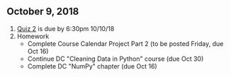 ## October 9, 2018
1. [Quiz 2](https://docs.google.com/forms/d/e/1FAIpQLScm26oTSNDvKxMFP2D8cxYa3qGhHnfYQANesWsIExIvGMSX5Q/viewform?usp=sf_link) is due by 6:30pm 10/10/18
2. Homework 
   - Complete Course Calendar Project Part 2 (to be posted Friday, due Oct 16)
   - Continue DC "Cleaning Data in Python" course (due Oct 30)
   - Complete DC "NumPy" chapter (due Oct 16)